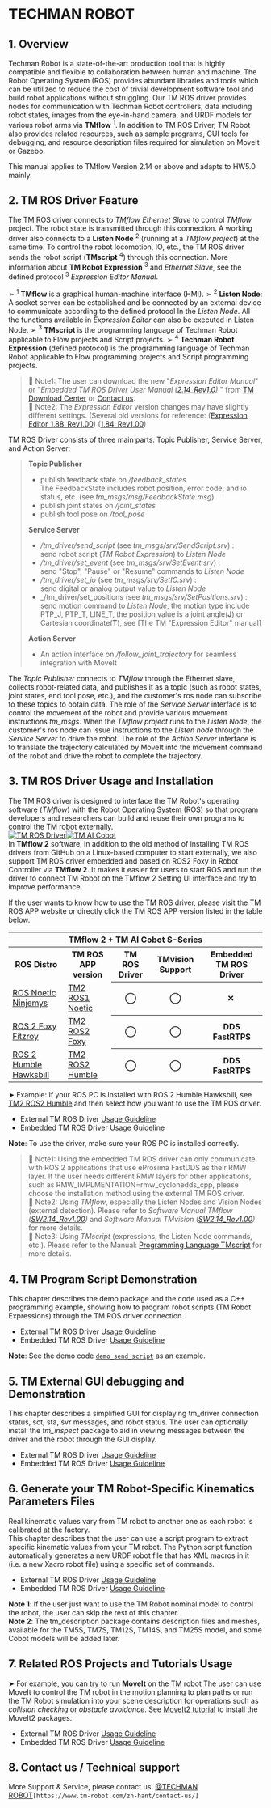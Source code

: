 # __TECHMAN ROBOT__

## __1. Overview__

Techman Robot is a state-of-the-art production tool that is highly compatible and flexible to collaboration between human and machine. The Robot Operating System (ROS) provides abundant libraries and tools which can be utilized to reduce the cost of trivial development software tool and build robot applications without struggling. Our TM ROS driver provides nodes for communication with Techman Robot controllers, data including robot states, images from the eye-in-hand camera, and URDF models for various robot arms via __TMflow__ <sup>1</sup>. In addition to TM ROS Driver, TM Robot also provides related resources, such as sample programs, GUI tools for debugging, and resource description files required for simulation on MoveIt or Gazebo.
<div> </div>
This manual applies to TMflow Version 2.14 or above and adapts to HW5.0 mainly.

## __2. TM ROS Driver Feature__

The TM ROS driver connects to _TMflow Ethernet Slave_ to control _TMflow_ project. The robot state is transmitted through this connection.  A working driver also connects to a __Listen Node__ <sup>2</sup> (running at a _TMflow project_) at the same time. To control the robot locomotion, IO, etc., the TM ROS driver sends the robot script (__TMscript__ <sup>4</sup>) through this connection. More information about __TM Robot Expression__ <sup>3</sup> and _Ethernet Slave_, see the defined protocol <sup>3</sup> _Expression Editor Manual_.<br/>

&#10146; <sup>1</sup>  __TMflow__ is a graphical human-machine interface (HMI).
&#10146; <sup>2</sup>  __Listen Node__: A socket server can be established and be connected by an external device to communicate according to the defined protocol In the _Listen Node_. All the functions available in _Expression Editor_ can also be executed in Listen Node.
&#10146; <sup>3</sup>  __TMscript__ is the programming language of Techman Robot applicable to Flow projects and Script projects. 
&#10146; <sup>4</sup>  __Techman Robot Expression__ (defined protocol) is the programming language of Techman Robot applicable to Flow programming projects and Script programming projects.
> :bookmark_tabs: Note1: The user can download the new "_Expression Editor Manual_" or "_Embedded TM ROS Driver User Manual ([2.14_Rev1.0](https://www.tm-robot.com/en/download-center/#3100-4746-wpfd-embedded-tm-ros-driver-manual))_ " from [TM Download Center](https://www.tm-robot.com/zh-hant/download-center/) or [Contact us](https://www.tm-robot.com/zh-hant/contact-us/).<br/>
> :bookmark_tabs: Note2: The _Expression Editor_ version changes may have slightly different settings. (Several old versions for reference: ([Expression Editor_1.88_Rev1.00](https://www.tm-robot.com/zh-hant/wpfd_file/expression-editor_1-88_rev1-00_en/)) ([1.84_Rev1.00](https://www.tm-robot.com/zh-hant/wpfd_file/expression-editor-and-listen-node_1-84_rev1-00_en-2/))<br/>

TM ROS Driver consists of three main parts: Topic Publisher, Service Server, and Action Server: 

> __Topic Publisher__
>
> - publish feedback state on _/feedback_states_  
The FeedbackState includes robot position, error code, and io status, etc.
(see _tm_msgs/msg/FeedbackState.msg_)  
> - publish joint states on _/joint_states_  
> - publish tool pose on _/tool_pose_
>
> __Service Server__
>
> - _/tm_driver/send_script_ (see _tm_msgs/srv/SendScript.srv_) :  
send robot script (_TM Robot Expression_) to _Listen Node_  
> - _/tm_driver/set_event_ (see _tm_msgs/srv/SetEvent.srv_) :  
send "Stop", "Pause" or "Resume" commands to _Listen Node_  
> - _/tm_driver/set_io_ (see _tm_msgs/srv/SetIO.srv_) :  
send digital or analog output value to _Listen Node_  
> - _/tm_driver/set_positions (see _tm_msgs/srv/SetPositions.srv_) :  
send motion command to _Listen Node_, the motion type include PTP_J, PTP_T, LINE_T, the position value is a joint angle(__J__) or Cartesian coordinate(__T__), see [The TM "Expression Editor" manual]
>
> __Action Server__
>
> - An action interface on _/follow_joint_trajectory_ for seamless integration with MoveIt
>

The _Topic Publisher_ connects to _TMflow_ through the Ethernet slave, collects robot-related data, and publishes it as a topic (such as robot states, joint states, end tool pose, etc.), and the customer's ros node can subscribe to these topics to obtain data. The role of the _Service Server_ interface is to control the movement of the robot and provide various movement instructions  _tm_msgs_. When the _TMflow project_ runs to the _Listen Node_, the customer's ros node can issue instructions to the _Listen node_ through the _Service Server_ to drive the robot. The role of the _Action Server_ interface is to translate the trajectory calculated by MoveIt into the movement command of the robot and drive the robot to complete the trajectory.
<div> </div>

## __3. TM ROS Driver Usage and Installation__

The TM ROS driver is designed to interface the TM Robot's operating software (_TMflow_) with the Robot Operating System (ROS) so that program developers and researchers can build and reuse their own programs to control the TM robot externally.<br/>
[![TM ROS Driver](https://markdown-videos.vercel.app/youtube/LuKE2wVNn5Y)](https://youtu.be/LuKE2wVNn5Y)[![TM AI Cobot](https://markdown-videos.vercel.app/youtube/EG3v1KbxLoM.gif)](https://youtu.be/EG3v1KbxLoM.gif)<br/>
In __TMflow 2__ software, in addition to the old method of installing TM ROS drivers from GitHub on a Linux-based computer to start externally, we also support TM ROS driver embedded and based on ROS2 Foxy in Robot Controller via __TMflow 2__. It makes it easier for users to start ROS and run the driver to connect TM Robot on the TMflow 2 Setting UI interface and try to improve performance.<br/>

If the user wants to know how to use the TM ROS driver, please visit the TM ROS APP website or directly click the TM ROS APP version listed in the table below.

<table>
<head>
</head>
    <tr>
        <th colspan="5">TMflow 2 + TM AI Cobot S-Series </th>
    </tr>
    <tr>
        <th>ROS Distro</th>
        <th>TM ROS APP version</th>
        <th>TM ROS Driver</th>
        <th>TMvision Support</th>
        <th>Embedded TM ROS Driver</th>
    </tr>
    <tr>
        <td><a href="http://wiki.ros.org/noetic">ROS Noetic Ninjemys</a></td>
        <td><a href="https://github.com/TechmanRobotInc/tm2_ros1">TM2 ROS1 Noetic</a></td>
        <th>&#9711;</th>
        <th>&#9711;</th>
        <th>&#10005;&nbsp</th>
    </tr>
    <tr>
        <td><a href="https://index.ros.org/doc/ros2/Releases/Release-Foxy-Fitzroy/">ROS 2 Foxy Fitzroy</a></td>
        <td><a href="https://github.com/TechmanRobotInc/tm2_ros2">TM2 ROS2 Foxy</a></td>
        <th>&#9711;</th>
        <th>&#9711;</th>
        <th>DDS FastRTPS</th>
    </tr>
    <tr>
        <td><a href="https://docs.ros.org/en/humble/index.html">ROS 2 Humble Hawksbill</a></td>
        <td><a href="https://github.com/TechmanRobotInc/tm2_ros2/tree/humble">TM2 ROS2 Humble</a></td>
        <th>&#9711;</th>
        <th>&#9711;</th>
        <th>DDS FastRTPS</th>
    </tr>
</table>

&#10148; Example: If your ROS PC is installed with ROS 2 Humble Hawksbill, see [TM2 ROS2 Humble](https://github.com/TechmanRobotInc/tm2_ros2/tree/humble) and then select how you want to use the TM ROS driver.<br/>

- External TM ROS Driver [Usage Guideline](./doc/tm_humble.md)
- Embedded TM ROS Driver [Usage Guideline](./doc/tm_humble_e.md)

**Note**: To use the driver, make sure your ROS PC is installed correctly.
> :bookmark_tabs: Note1: Using the embedded TM ROS driver can only communicate with ROS 2 applications that use eProsima FastDDS as their RMW layer. If the user needs different RMW layers for other applications, such as RMW_IMPLMENTATION=rmw_cyclonedds_cpp, please choose the installation method using the external TM ROS driver.<br/>
> :bookmark_tabs: Note2: Using _TMflow_, especially the Listen Nodes and Vision Nodes (external detection). Please refer to _Software Manual TMflow ([SW2.14_Rev1.00](https://www.tm-robot.com/zh-hant/wpfd_file/software-manual-tmflow_sw2-14_rev1-00_en/))_  and _Software Manual TMvision ([SW2.14_Rev1.00](https://www.tm-robot.com/zh-hant/wpfd_file/software-manual-tmvision_sw2-14_rev1-00_en/))_ for more details.<br/>
> :bookmark_tabs: Note3: Using _TMscript_ (expressions, the Listen Node commands, etc.). Please refer to the Manual: [Programming Language TMscript](https://www.tm-robot.com/zh-hant/wpfd_file/programming-language-tmscript_rev1-00_en/) for more details.<br/>
  
<div> </div>

## __4. TM Program Script Demonstration__
This chapter describes the demo package and the code used as a C++ programming example, showing how to program robot scripts (TM Robot Expressions) through the TM ROS driver connection.
- External TM ROS Driver [Usage Guideline](./doc/tm_humble_demo.md)
- Embedded TM ROS Driver [Usage Guideline](./doc/tm_humble_demo_e.md)

**Note**: See the demo code [`demo_send_script`](./demo/src/demo_send_script.cpp) as an example.
<div> </div>

## __5. TM External GUI debugging and Demonstration__
This chapter describes a simplified GUI for displaying tm_driver connection status, sct, sta, svr messages, and robot status. The user can optionally install the _tm_inspect_ package to aid in viewing messages between the driver and the robot through the GUI display.
- External TM ROS Driver [Usage Guideline](./doc/tm_humble_gui.md)
- Embedded TM ROS Driver [Usage Guideline](./doc/tm_humble_gui_e.md)
<div> </div>

## __6. Generate your TM Robot-Specific Kinematics Parameters Files__
Real kinematic values vary from TM robot to another one as each robot is calibrated at the factory.<br/>
This chapter describes that the user can use a script program to extract specific kinematic values from your TM robot. The Python script function automatically generates a new URDF robot file that has XML macros in it (i.e. a new Xacro robot file) using a specific set of commands.
- External TM ROS Driver [Usage Guideline](./doc/tm_humble_description.md)
- Embedded TM ROS Driver [Usage Guideline](./doc/tm_humble_description_e.md)

**Note 1**: If the user just want to use the TM Robot nominal model to control the robot, the user can skip the rest of this chapter.<br/>
**Note 2**: The tm_description package contains description files and meshes, available for the TM5S, TM7S, TM12S, TM14S, and TM25S model, and some Cobot models will be added later.
<div> </div>

## __7. Related ROS Projects and Tutorials Usage__
&#10148; For example, you can try to run __MoveIt__ on the TM robot
The user can use MoveIt to control the TM robot in the motion planning to plan paths or run the TM Robot simulation into your scene description for operations such as _collision checking_ or _obstacle avoidance_.
See [MoveIt2 tutorial](https://moveit.ros.org/install-moveit2/binary/) to install the MoveIt2 packages.<br/>
- External TM ROS Driver [Usage Guideline](./doc/tm_humble_extension.md)
- Embedded TM ROS Driver [Usage Guideline](./doc/tm_humble_extension_e.md)
<div> </div>

## __8. Contact us / Technical support__
More Support & Service, please contact us. [@TECHMAN ROBOT](https://www.tm-robot.com/zh-hant/contact-us/)``[https://www.tm-robot.com/zh-hant/contact-us/] ``<br/>
<div> </div>
